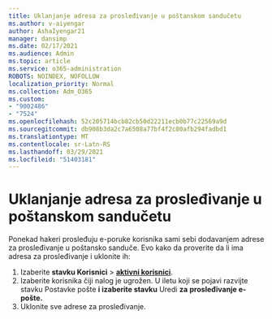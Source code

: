 ```yaml
---
title: Uklanjanje adresa za prosleđivanje u poštanskom sandučetu
ms.author: v-aiyengar
author: AshaIyengar21
manager: dansimp
ms.date: 02/17/2021
ms.audience: Admin
ms.topic: article
ms.service: o365-administration
ROBOTS: NOINDEX, NOFOLLOW
localization_priority: Normal
ms.collection: Adm_O365
ms.custom:
- "9002486"
- "7524"
ms.openlocfilehash: 52c205714bcb82cb50d22211ecb0b77c22569a9d
ms.sourcegitcommit: db908b3da2c7a6508a77bf4f2c80afb294fadbd1
ms.translationtype: MT
ms.contentlocale: sr-Latn-RS
ms.lasthandoff: 03/29/2021
ms.locfileid: "51403181"
---
```

# <a name="remove-forwarding-addresses-on-the-mailbox"></a>Uklanjanje adresa za prosleđivanje u poštanskom sandučetu

Ponekad hakeri prosleđuju e-poruke korisnika sami sebi dodavanjem adrese za prosleđivanje u poštansko sanduče. Evo kako da proverite da li ima adresa za prosleđivanje i uklonite ih:

1. Izaberite **stavku Korisnici**  >  **[aktivni korisnici](https://go.microsoft.com/fwlink/p/?linkid=834822)**.
1. Izaberite korisnika čiji nalog je ugrožen. U iletu koji se pojavi razvijte stavku Postavke pošte **i izaberite stavku** Uredi **za** **prosleđivanje e-pošte.**
1. Uklonite sve adrese za prosleđivanje.
